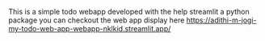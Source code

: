 This is a simple todo webapp developed with the help streamlit a python package
you can checkout the web app display here https://adithi-m-jogi-my-todo-web-app-webapp-nklkid.streamlit.app/
